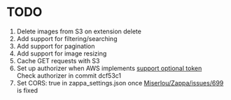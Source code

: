 # TODO

1. Delete images from S3 on extension delete
1. Add support for filtering/searching
1. Add support for pagination
1. Add support for image resizing
1. Cache GET requests with S3
1. Set up authorizer when AWS implements [support optional token](https://forums.aws.amazon.com/thread.jspa?messageID=764080&#764080)  
    Check authorizer in commit dcf53c1
1. Set CORS: true in zappa_settings.json once [Miserlou/Zappa/issues/699](https://github.com/Miserlou/Zappa/issues/699) is fixed